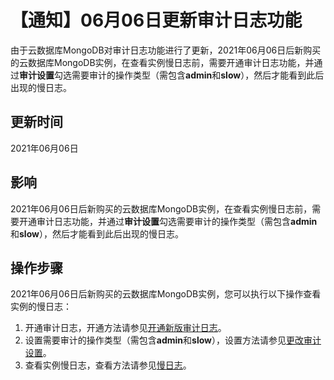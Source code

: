 # 【通知】06月06日更新审计日志功能

由于云数据库MongoDB对审计日志功能进行了更新，2021年06月06日后新购买的云数据库MongoDB实例，在查看实例慢日志前，需要开通审计日志功能，并通过**审计设置**勾选需要审计的操作类型（需包含**admin**和**slow**），然后才能看到此后出现的慢日志。

## 更新时间

2021年06月06日

## 影响

2021年06月06日后新购买的云数据库MongoDB实例，在查看实例慢日志前，需要开通审计日志功能，并通过**审计设置**勾选需要审计的操作类型（需包含**admin**和**slow**），然后才能看到此后出现的慢日志。

## 操作步骤

2021年06月06日后新购买的云数据库MongoDB实例，您可以执行以下操作查看实例的慢日志：

1.  开通审计日志，开通方法请参见[开通新版审计日志](/intl.zh-CN/用户指南/数据安全性/新版审计日志/开通新版审计日志.md)。
2.  设置需要审计的操作类型（需包含**admin**和**slow**），设置方法请参见[更改审计设置](/intl.zh-CN/用户指南/数据安全性/新版审计日志/更改审计设置.md)。
3.  查看实例慢日志，查看方法请参见[慢日志](/intl.zh-CN/用户指南/性能诊断与优化（CloudDBA）/慢日志.md)。


